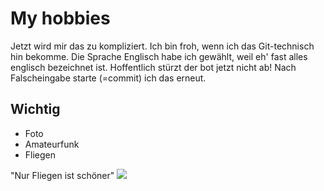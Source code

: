 # My hobbies

Jetzt wird mir das zu kompliziert. Ich bin froh, wenn ich das Git-technisch hin bekomme.
Die Sprache Englisch habe ich gewählt, weil eh' fast alles englisch bezeichnet ist.
Hoffentlich stürzt der bot jetzt nicht ab!
Nach Falscheingabe starte (=commit) ich das erneut.

## Wichtig

* Foto
* Amateurfunk 
* Fliegen

"Nur Fliegen ist schöner"
<img src= "http://www.ov-erding.de/assets/images/hrFP20160625-1w-.jpg"/>
